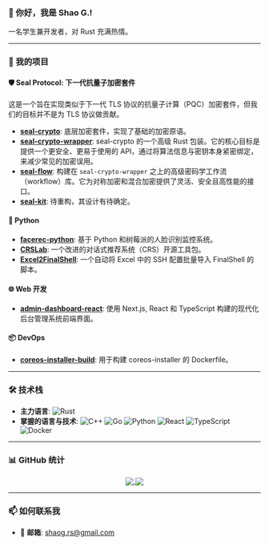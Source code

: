 ### 👋 你好，我是 Shao G.!

一名学生兼开发者，对 Rust 充满热情。

---

### 🚀 我的项目

#### 🛡️ Seal Protocol: 下一代抗量子加密套件
这是一个旨在实现类似于下一代 TLS 协议的抗量子计算（PQC）加密套件，但我们的目标并不是为 TLS 协议做贡献。
- **[seal-crypto](https://github.com/ShaoG-R/seal-crypto)**: 底层加密套件，实现了基础的加密原语。
- **[seal-crypto-wrapper](https://github.com/ShaoG-R/seal-crypto-wrapper)**: seal-crypto 的一个高级 Rust 包装。它的核心目标是提供一个更安全、更易于使用的 API，通过将算法信息与密钥本身紧密绑定，来减少常见的加密误用。
- **[seal-flow](https://github.com/ShaoG-R/seal-flow)**: 构建在 `seal-crypto-wrapper` 之上的高级密码学工作流（workflow）库。它为对称加密和混合加密提供了灵活、安全且高性能的接口。
- **[seal-kit](https://github.com/ShaoG-R/seal-kit)**: 待重构，其设计有待确定。

#### 🐍 Python
- **[facerec-python](https://github.com/ShaoG-R/facerec-python)**: 基于 Python 和树莓派的人脸识别监控系统。
- **[CRSLab](https://github.com/ShaoG-R/CRSLab)**: 一个改进的对话式推荐系统（CRS）开源工具包。
- **[Excel2FinalShell](https://github.com/ShaoG-R/Excel2FinalShell)**: 一个自动将 Excel 中的 SSH 配置批量导入 FinalShell 的脚本。

#### 🌐 Web 开发
- **[admin-dashboard-react](https://github.com/ShaoG-R/admin-dashboard-react)**: 使用 Next.js, React 和 TypeScript 构建的现代化后台管理系统前端界面。

#### 📦 DevOps
- **[coreos-installer-build](https://github.com/ShaoG-R/coreos-installer-build)**: 用于构建 coreos-installer 的 Dockerfile。

---

### 🛠️ 技术栈

- **主力语言**:
  ![Rust](https://img.shields.io/badge/rust-%23000000.svg?style=for-the-badge&logo=rust&logoColor=white)
- **掌握的语言与技术**:
  ![C++](https://img.shields.io/badge/c++-%2300599C.svg?style=for-the-badge&logo=c%2B%2B&logoColor=white)
  ![Go](https://img.shields.io/badge/go-%2300ADD8.svg?style=for-the-badge&logo=go&logoColor=white)
  ![Python](https://img.shields.io/badge/python-3670A0?style=for-the-badge&logo=python&logoColor=ffdd54)
  ![React](https://img.shields.io/badge/react-%2320232a.svg?style=for-the-badge&logo=react&logoColor=%2361DAFB)
  ![TypeScript](https://img.shields.io/badge/typescript-%23007ACC.svg?style=for-the-badge&logo=typescript&logoColor=white)
  ![Docker](https://img.shields.io/badge/docker-%230db7ed.svg?style=for-the-badge&logo=docker&logoColor=white)

---

### 📊 GitHub 统计

<p align="center">
  <a href="https://github.com/anuraghazra/github-readme-stats">
    <img align="center" src="https://github-readme-stats.vercel.app/api?username=ShaoG-R&show_icons=true&theme=radical" />
  </a>
  <a href="https://github.com/anuraghazra/github-readme-stats">
    <img align="center" src="https://github-readme-stats.vercel.app/api/top-langs/?username=ShaoG-R&layout=compact&theme=radical" />
  </a>
</p>

---

### 📫 如何联系我

- 📧 **邮箱**: [shaog.rs@gmail.com](mailto:shaog.rs@gmail.com)
